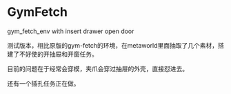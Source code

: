 # GymFetch
gym_fetch_env  with insert drawer open door


测试版本，相比原版的gym-fetch的环境，在metaworld里面抽取了几个素材，搭建了不好使的开抽屉和开窗任务。

目前的问题在于经常会穿模，夹爪会穿过抽屉的外壳，直接怼进去。

还有一个插孔任务正在做。
